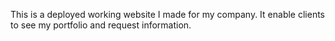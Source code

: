 This is a deployed working website I made for my company. It enable clients to see my portfolio and request information. 
